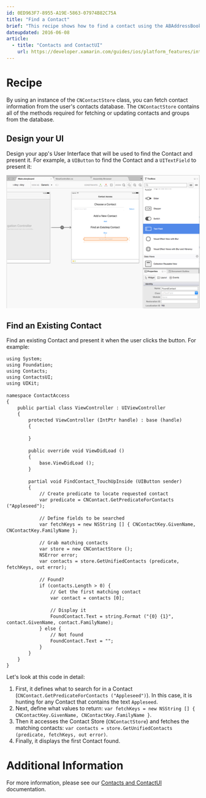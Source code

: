 ```yaml
---
id: 0ED963F7-8955-A19E-5863-07974B82C75A
title: "Find a Contact"
brief: "This recipe shows how to find a contact using the ABAddressBook class."
dateupdated: 2016-06-08
article:
  - title: "Contacts and ContactUI" 
    url: https://developer.xamarin.com/guides/ios/platform_features/introduction_to_ios9/contacts/
---
```


<a name="Recipe" class="injected"></a>
# Recipe

By using an instance of the `CNContactStore` class, you can fetch contact information from the user's contacts database. The `CNContactStore` contains all of the methods required for fetching or updating contacts and groups from the database.

<a name="Design-your-UI" class="injected"></a>
## Design your UI

Design your app's User Interface that will be used to find the Contact and present it. For example, a `UIButton` to find the Contact and a `UITextField` to present it:

[ ![](Images/Find02.png)](Images/Find02.png)

<a name="Find-an-Existing-Contact" class="injected"></a>
## Find an Existing Contact

Find an existing Contact and present it when the user clicks the button. For example:

```
using System;
using Foundation;
using Contacts;
using ContactsUI;
using UIKit;

namespace ContactAccess
{
	public partial class ViewController : UIViewController
	{
		protected ViewController (IntPtr handle) : base (handle)
		{
			
		}

		public override void ViewDidLoad ()
		{
			base.ViewDidLoad ();
		}

		partial void FindContact_TouchUpInside (UIButton sender)
		{
			// Create predicate to locate requested contact
			var predicate = CNContact.GetPredicateForContacts ("Appleseed");

			// Define fields to be searched
			var fetchKeys = new NSString [] { CNContactKey.GivenName, CNContactKey.FamilyName };

			// Grab matching contacts
			var store = new CNContactStore ();
			NSError error;
			var contacts = store.GetUnifiedContacts (predicate, fetchKeys, out error);

			// Found?
			if (contacts.Length > 0) {
				// Get the first matching contact
				var contact = contacts [0];

				// Display it
				FoundContact.Text = string.Format ("{0} {1}", contact.GivenName, contact.FamilyName);
			} else {
				// Not found
				FoundContact.Text = "";
			}
		}
	}
}
```

Let's look at this code in detail:

1. First, it defines what to search for in a Contact (`CNContact.GetPredicateForContacts ("Appleseed")`). In this case, it is hunting for any Contact that contains the text `Appleseed`.
2. Next, define what values to return: `var fetchKeys = new NSString [] { CNContactKey.GivenName, CNContactKey.FamilyName }`.
3. Then it accesses the Contact Store (`CNContactStore`) and fetches the matching contacts: `var contacts = store.GetUnifiedContacts (predicate, fetchKeys, out error)`.
4. Finally, it displays the first Contact found.

<a name="Additional_Information" class="injected"></a>
# Additional Information

For more information, please see our [Contacts and ContactUI](https://developer.xamarin.com/guides/ios/platform_features/introduction_to_ios9/contacts/) documentation.

